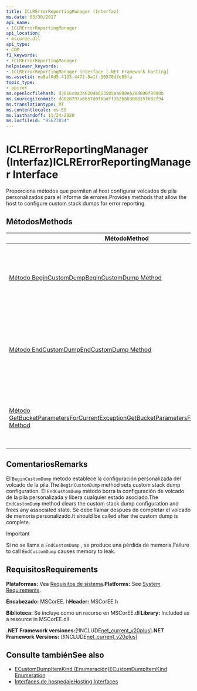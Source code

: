 ```yaml
---
title: ICLRErrorReportingManager (Interfaz)
ms.date: 03/30/2017
api_name:
- ICLRErrorReportingManager
api_location:
- mscoree.dll
api_type:
- COM
f1_keywords:
- ICLRErrorReportingManager
helpviewer_keywords:
- ICLRErrorReportingManager interface [.NET Framework hosting]
ms.assetid: ea8af0d5-4133-4472-8a1f-50570d7e85fa
topic_type:
- apiref
ms.openlocfilehash: d3816c8a3b6204b053505aa888eb28d696f8990b
ms.sourcegitcommit: d8020797a6657d0fbbdff362b80300815f682f94
ms.translationtype: MT
ms.contentlocale: es-ES
ms.lasthandoff: 11/24/2020
ms.locfileid: "95677854"
---
```

# <a name="iclrerrorreportingmanager-interface"></a><span data-ttu-id="152ae-102">ICLRErrorReportingManager (Interfaz)</span><span class="sxs-lookup"><span data-stu-id="152ae-102">ICLRErrorReportingManager Interface</span></span>

<span data-ttu-id="152ae-103">Proporciona métodos que permiten al host configurar volcados de pila personalizados para el informe de errores.</span><span class="sxs-lookup"><span data-stu-id="152ae-103">Provides methods that allow the host to configure custom stack dumps for error reporting.</span></span>  
  
## <a name="methods"></a><span data-ttu-id="152ae-104">Métodos</span><span class="sxs-lookup"><span data-stu-id="152ae-104">Methods</span></span>  
  
|<span data-ttu-id="152ae-105">Método</span><span class="sxs-lookup"><span data-stu-id="152ae-105">Method</span></span>|<span data-ttu-id="152ae-106">Descripción</span><span class="sxs-lookup"><span data-stu-id="152ae-106">Description</span></span>|  
|------------|-----------------|  
|[<span data-ttu-id="152ae-107">Método BeginCustomDump</span><span class="sxs-lookup"><span data-stu-id="152ae-107">BeginCustomDump Method</span></span>](iclrerrorreportingmanager-begincustomdump-method.md)|<span data-ttu-id="152ae-108">Especifica la configuración de los volcados de pila personalizados para el informe de errores.</span><span class="sxs-lookup"><span data-stu-id="152ae-108">Specifies the configuration of custom stack dumps for error reporting.</span></span>|  
|[<span data-ttu-id="152ae-109">Método EndCustomDump</span><span class="sxs-lookup"><span data-stu-id="152ae-109">EndCustomDump Method</span></span>](iclrerrorreportingmanager-endcustomdump-method.md)|<span data-ttu-id="152ae-110">Borra la configuración de volcado de la pila personalizada establecida por una llamada anterior a `BeginCustomDump` .</span><span class="sxs-lookup"><span data-stu-id="152ae-110">Clears the custom stack dump configuration that was set by an earlier call to `BeginCustomDump`.</span></span>|  
|[<span data-ttu-id="152ae-111">Método GetBucketParametersForCurrentException</span><span class="sxs-lookup"><span data-stu-id="152ae-111">GetBucketParametersForCurrentException Method</span></span>](iclrerrorreportingmanager-getbucketparametersforcurrentexception-method.md)|<span data-ttu-id="152ae-112">Obtiene el depósito de Watson para la excepción actual en el subproceso que realiza la llamada.</span><span class="sxs-lookup"><span data-stu-id="152ae-112">Gets the Watson bucket for the current exception on the calling thread.</span></span>|  
  
## <a name="remarks"></a><span data-ttu-id="152ae-113">Comentarios</span><span class="sxs-lookup"><span data-stu-id="152ae-113">Remarks</span></span>  

 <span data-ttu-id="152ae-114">El `BeginCustomDump` método establece la configuración personalizada del volcado de la pila.</span><span class="sxs-lookup"><span data-stu-id="152ae-114">The `BeginCustomDump` method sets custom stack dump configuration.</span></span> <span data-ttu-id="152ae-115">El `EndCustomDump` método borra la configuración de volcado de la pila personalizada y libera cualquier estado asociado.</span><span class="sxs-lookup"><span data-stu-id="152ae-115">The `EndCustomDump` method clears the custom stack dump configuration and frees any associated state.</span></span> <span data-ttu-id="152ae-116">Se debe llamar después de completar el volcado de memoria personalizado.</span><span class="sxs-lookup"><span data-stu-id="152ae-116">It should be called after the custom dump is complete.</span></span>  
  
> [!IMPORTANT]
> <span data-ttu-id="152ae-117">Si no se llama a `EndCustomDump` , se produce una pérdida de memoria.</span><span class="sxs-lookup"><span data-stu-id="152ae-117">Failure to call `EndCustomDump` causes memory to leak.</span></span>  
  
## <a name="requirements"></a><span data-ttu-id="152ae-118">Requisitos</span><span class="sxs-lookup"><span data-stu-id="152ae-118">Requirements</span></span>  

 <span data-ttu-id="152ae-119">**Plataformas:** Vea [Requisitos de sistema](../../get-started/system-requirements.md).</span><span class="sxs-lookup"><span data-stu-id="152ae-119">**Platforms:** See [System Requirements](../../get-started/system-requirements.md).</span></span>  
  
 <span data-ttu-id="152ae-120">**Encabezado:** MSCorEE. h</span><span class="sxs-lookup"><span data-stu-id="152ae-120">**Header:** MSCorEE.h</span></span>  
  
 <span data-ttu-id="152ae-121">**Biblioteca:** Se incluye como un recurso en MSCorEE.dll</span><span class="sxs-lookup"><span data-stu-id="152ae-121">**Library:** Included as a resource in MSCorEE.dll</span></span>  
  
 <span data-ttu-id="152ae-122">**.NET Framework versiones:**[!INCLUDE[net_current_v20plus](../../../../includes/net-current-v20plus-md.md)]</span><span class="sxs-lookup"><span data-stu-id="152ae-122">**.NET Framework Versions:** [!INCLUDE[net_current_v20plus](../../../../includes/net-current-v20plus-md.md)]</span></span>  
  
## <a name="see-also"></a><span data-ttu-id="152ae-123">Consulte también</span><span class="sxs-lookup"><span data-stu-id="152ae-123">See also</span></span>

- [<span data-ttu-id="152ae-124">ECustomDumpItemKind (Enumeración)</span><span class="sxs-lookup"><span data-stu-id="152ae-124">ECustomDumpItemKind Enumeration</span></span>](ecustomdumpitemkind-enumeration.md)
- [<span data-ttu-id="152ae-125">Interfaces de hospedaje</span><span class="sxs-lookup"><span data-stu-id="152ae-125">Hosting Interfaces</span></span>](hosting-interfaces.md)
